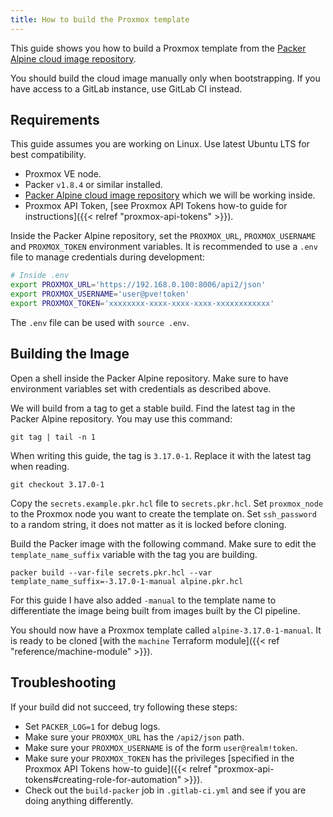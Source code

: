 ```yaml
---
title: How to build the Proxmox template
---
```


This guide shows you how to build a Proxmox template from the [Packer Alpine cloud image repository](https://github.com/LKummer/packer-alpine).

You should build the cloud image manually only when bootstrapping.
If you have access to a GitLab instance, use GitLab CI instead.

## Requirements

This guide assumes you are working on Linux. Use latest Ubuntu LTS for best compatibility.

* Proxmox VE node.
* Packer `v1.8.4` or similar installed.
* [Packer Alpine cloud image repository](https://github.com/LKummer/packer-alpine) which we will be working inside.
* Proxmox API Token, [see Proxmox API Tokens how-to guide for instructions]({{< relref "proxmox-api-tokens" >}}).

Inside the Packer Alpine repository,
set the `PROXMOX_URL`, `PROXMOX_USERNAME` and `PROXMOX_TOKEN` environment variables.
It is recommended to use a `.env` file to manage credentials during development:

```bash
# Inside .env
export PROXMOX_URL='https://192.168.0.100:8006/api2/json'
export PROXMOX_USERNAME='user@pve!token'
export PROXMOX_TOKEN='xxxxxxxx-xxxx-xxxx-xxxx-xxxxxxxxxxxx'
```

The `.env` file can be used with `source .env`.

## Building the Image

Open a shell inside the Packer Alpine repository.
Make sure to have environment variables set with credentials as described above.

We will build from a tag to get a stable build.
Find the latest tag in the Packer Alpine repository.
You may use this command:

```
git tag | tail -n 1
```

When writing this guide, the tag is `3.17.0-1`.
Replace it with the latest tag when reading.

```
git checkout 3.17.0-1
```

Copy the `secrets.example.pkr.hcl` file to `secrets.pkr.hcl`.
Set `proxmox_node` to the Proxmox node you want to create the template on.
Set `ssh_password` to a random string, it does not matter as it is locked before cloning.

Build the Packer image with the following command.
Make sure to edit the `template_name_suffix` variable with the tag you are building.

```
packer build --var-file secrets.pkr.hcl --var template_name_suffix=-3.17.0-1-manual alpine.pkr.hcl
```

For this guide I have also added `-manual` to the template name to differentiate the image being built from images built by the CI pipeline.

You should now have a Proxmox template called `alpine-3.17.0-1-manual`.
It is ready to be cloned [with the `machine` Terraform module]({{< ref "reference/machine-module" >}}).

## Troubleshooting

If your build did not succeed, try following these steps:

* Set `PACKER_LOG=1` for debug logs.
* Make sure your `PROXMOX_URL` has the `/api2/json` path.
* Make sure your `PROXMOX_USERNAME` is of the form `user@realm!token`.
* Make sure your `PROXMOX_TOKEN` has the privileges [specified in the Proxmox API Tokens how-to guide]({{< relref "proxmox-api-tokens#creating-role-for-automation" >}}).
* Check out the `build-packer` job in `.gitlab-ci.yml` and see if you are doing anything differently.
